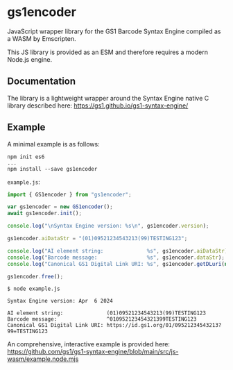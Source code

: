 gs1encoder
==========

JavaScript wrapper library for the GS1 Barcode Syntax Engine compiled as a WASM by
Emscripten.

This JS library is provided as an ESM and therefore requires a modern Node.js engine.


Documentation
-------------

The library is a lightweight wrapper around the Syntax Engine native C library described here:
<https://gs1.github.io/gs1-syntax-engine/>


Example
-------

A minimal example is as follows:

```shell
npm init es6
...
npm install --save gs1encoder
```

`example.js`:

```javascript
import { GS1encoder } from "gs1encoder";

var gs1encoder = new GS1encoder();
await gs1encoder.init();

console.log("\nSyntax Engine version: %s\n", gs1encoder.version);

gs1encoder.aiDataStr = "(01)09521234543213(99)TESTING123";

console.log("AI element string:              %s", gs1encoder.aiDataStr);
console.log("Barcode message:                %s", gs1encoder.dataStr);
console.log("Canonical GS1 Digital Link URI: %s", gs1encoder.getDLuri(null));

gs1encoder.free();
```

```shell
$ node example.js

Syntax Engine version: Apr  6 2024

AI element string:              (01)09521234543213(99)TESTING123
Barcode message:                ^010952123454321399TESTING123
Canonical GS1 Digital Link URI: https://id.gs1.org/01/09521234543213?99=TESTING123
```

An comprehensive, interactive example is provided here:
<https://github.com/gs1/gs1-syntax-engine/blob/main/src/js-wasm/example.node.mjs>
